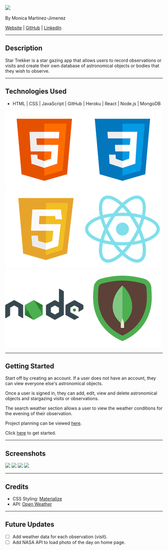 ![](https://i.imgur.com/BuCAqae.png)

By Monica Martinez-Jimenez

[Website](http://monicamj.com/) | [GitHub](https://github.com/monicamartinez64) | [LinkedIn](https://www.linkedin.com/in/monicamj/)

---

## Description

Star Trekker is a star gazing app that allows users to record observations or visits and create their own database of astronomical objects or bodies that they wish to observe.

---

## Technologies Used

- HTML | CSS | JavaScript | GitHub | Heroku | React | Node.js | MongoDB
  
![](public/images/html5.png)![](public/images/css.png)![](public/images/javascript2.png)![](public/images/react.png)![](public/images/nodejs.png)![](public/images/mongodb.png)

---

## Getting Started

Start off by creating an account. If a user does not have an account, they can view everyone else's astronomical objects.

Once a user is signed in, they can add, edit, view and delete astronomical objects and stargazing visits or observations.

The search weather section allows a user to view the weather conditions for the evening of their observation.

Project planning can be viewed [here](https://trello.com/b/08JZMFuk/unit-4-project).

Click [here](https://astrotrek.herokuapp.com/) to get started.

---

## Screenshots

![](https://imgur.com/gallery/9zwWUPT)
![](https://imgur.com/gallery/2DZTd4M)
![](https://imgur.com/gallery/b3gH5KG)
![](https://imgur.com/gallery/zr6elvb)

---

## Credits

- CSS Styling: [Materialize](https://materializecss.com/)
- API: [Open Weather](https://openweathermap.org/)

---

## Future Updates

- [ ] Add weather data for each observation (visit).
- [ ] Add NASA API to load photo of the day on home page.
